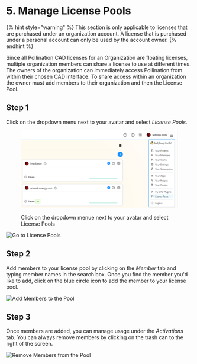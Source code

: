 # 5. Manage License Pools

{% hint style="warning" %}
This section is only applicable to licenses that are purchased under an organization account. A license that is purchased under a personal account can only be used by the account owner.
{% endhint %}

Since all Pollination CAD licenses for an Organization are floating licenses, multiple organization members can share a license to use at different times. The owners of the organization can immediately access Pollination from within their chosen CAD interface. To share access within an organization the owner must add members to their organization and then the License Pool.

## Step 1

Click on the dropdown menu next to your avatar and select _License Pools._

<figure><img src="../.gitbook/assets/image (7) (1) (1).png" alt=""><figcaption><p>Click on the dropdown menue next to your avatar and select License Pools</p></figcaption></figure>

![Go to License Pools](../.gitbook/assets/organization-setup/licence-pool-members-tab-1.png)

## Step 2

Add members to your license pool by clicking on the _Member_ tab and typing member names in the search box. Once you find the member you'd like to add, click on the blue circle icon to add the member to your license pool.

![Add Members to the Pool](../.gitbook/assets/organization-setup/licence-pool-members-tab-2.png)

## Step 3

Once members are added, you can manage usage under the _Activations_ tab. You can always remove members by clicking on the trash can to the right of the screen.

![Remove Members from the Pool](../.gitbook/assets/organization-setup/licence-pool-members-tab-3.png)
